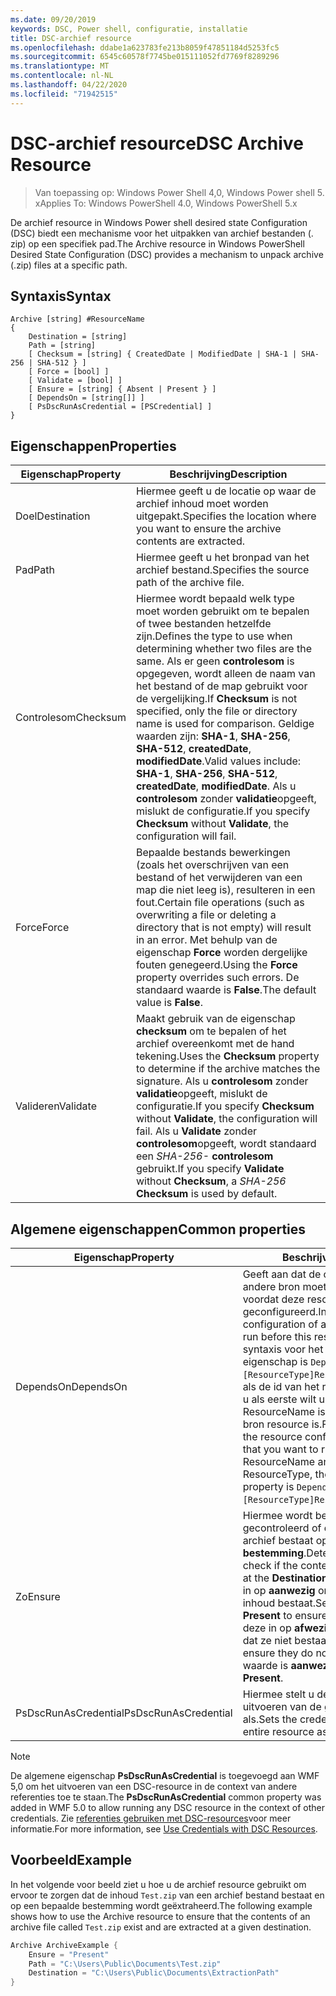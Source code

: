 ```yaml
---
ms.date: 09/20/2019
keywords: DSC, Power shell, configuratie, installatie
title: DSC-archief resource
ms.openlocfilehash: ddabe1a623783fe213b8059f47851184d5253fc5
ms.sourcegitcommit: 6545c60578f7745be015111052fd7769f8289296
ms.translationtype: MT
ms.contentlocale: nl-NL
ms.lasthandoff: 04/22/2020
ms.locfileid: "71942515"
---
```

# <a name="dsc-archive-resource"></a><span data-ttu-id="9635d-103">DSC-archief resource</span><span class="sxs-lookup"><span data-stu-id="9635d-103">DSC Archive Resource</span></span>

> <span data-ttu-id="9635d-104">Van toepassing op: Windows Power Shell 4,0, Windows Power shell 5. x</span><span class="sxs-lookup"><span data-stu-id="9635d-104">Applies To: Windows PowerShell 4.0, Windows PowerShell 5.x</span></span>

<span data-ttu-id="9635d-105">De archief resource in Windows Power shell desired state Configuration (DSC) biedt een mechanisme voor het uitpakken van archief bestanden (. zip) op een specifiek pad.</span><span class="sxs-lookup"><span data-stu-id="9635d-105">The Archive resource in Windows PowerShell Desired State Configuration (DSC) provides a mechanism to unpack archive (.zip) files at a specific path.</span></span>

## <a name="syntax"></a><span data-ttu-id="9635d-106">Syntaxis</span><span class="sxs-lookup"><span data-stu-id="9635d-106">Syntax</span></span>

```Syntax
Archive [string] #ResourceName
{
    Destination = [string]
    Path = [string]
    [ Checksum = [string] { CreatedDate | ModifiedDate | SHA-1 | SHA-256 | SHA-512 } ]
    [ Force = [bool] ]
    [ Validate = [bool] ]
    [ Ensure = [string] { Absent | Present } ]
    [ DependsOn = [string[]] ]
    [ PsDscRunAsCredential = [PSCredential] ]
}
```

## <a name="properties"></a><span data-ttu-id="9635d-107">Eigenschappen</span><span class="sxs-lookup"><span data-stu-id="9635d-107">Properties</span></span>

|<span data-ttu-id="9635d-108">Eigenschap</span><span class="sxs-lookup"><span data-stu-id="9635d-108">Property</span></span> |<span data-ttu-id="9635d-109">Beschrijving</span><span class="sxs-lookup"><span data-stu-id="9635d-109">Description</span></span> |
|---|---|
|<span data-ttu-id="9635d-110">Doel</span><span class="sxs-lookup"><span data-stu-id="9635d-110">Destination</span></span> |<span data-ttu-id="9635d-111">Hiermee geeft u de locatie op waar de archief inhoud moet worden uitgepakt.</span><span class="sxs-lookup"><span data-stu-id="9635d-111">Specifies the location where you want to ensure the archive contents are extracted.</span></span> |
|<span data-ttu-id="9635d-112">Pad</span><span class="sxs-lookup"><span data-stu-id="9635d-112">Path</span></span> |<span data-ttu-id="9635d-113">Hiermee geeft u het bronpad van het archief bestand.</span><span class="sxs-lookup"><span data-stu-id="9635d-113">Specifies the source path of the archive file.</span></span> |
|<span data-ttu-id="9635d-114">Controlesom</span><span class="sxs-lookup"><span data-stu-id="9635d-114">Checksum</span></span> |<span data-ttu-id="9635d-115">Hiermee wordt bepaald welk type moet worden gebruikt om te bepalen of twee bestanden hetzelfde zijn.</span><span class="sxs-lookup"><span data-stu-id="9635d-115">Defines the type to use when determining whether two files are the same.</span></span> <span data-ttu-id="9635d-116">Als er geen **controlesom** is opgegeven, wordt alleen de naam van het bestand of de map gebruikt voor de vergelijking.</span><span class="sxs-lookup"><span data-stu-id="9635d-116">If **Checksum** is not specified, only the file or directory name is used for comparison.</span></span> <span data-ttu-id="9635d-117">Geldige waarden zijn: **SHA-1**, **SHA-256**, **SHA-512**, **createdDate**, **modifiedDate**.</span><span class="sxs-lookup"><span data-stu-id="9635d-117">Valid values include: **SHA-1**, **SHA-256**, **SHA-512**, **createdDate**, **modifiedDate**.</span></span> <span data-ttu-id="9635d-118">Als u **controlesom** zonder **validatie**opgeeft, mislukt de configuratie.</span><span class="sxs-lookup"><span data-stu-id="9635d-118">If you specify **Checksum** without **Validate**, the configuration will fail.</span></span> |
|<span data-ttu-id="9635d-119">Force</span><span class="sxs-lookup"><span data-stu-id="9635d-119">Force</span></span> |<span data-ttu-id="9635d-120">Bepaalde bestands bewerkingen (zoals het overschrijven van een bestand of het verwijderen van een map die niet leeg is), resulteren in een fout.</span><span class="sxs-lookup"><span data-stu-id="9635d-120">Certain file operations (such as overwriting a file or deleting a directory that is not empty) will result in an error.</span></span> <span data-ttu-id="9635d-121">Met behulp van de eigenschap **Force** worden dergelijke fouten genegeerd.</span><span class="sxs-lookup"><span data-stu-id="9635d-121">Using the **Force** property overrides such errors.</span></span> <span data-ttu-id="9635d-122">De standaard waarde is **False**.</span><span class="sxs-lookup"><span data-stu-id="9635d-122">The default value is **False**.</span></span> |
|<span data-ttu-id="9635d-123">Valideren</span><span class="sxs-lookup"><span data-stu-id="9635d-123">Validate</span></span>| <span data-ttu-id="9635d-124">Maakt gebruik van de eigenschap **checksum** om te bepalen of het archief overeenkomt met de hand tekening.</span><span class="sxs-lookup"><span data-stu-id="9635d-124">Uses the **Checksum** property to determine if the archive matches the signature.</span></span> <span data-ttu-id="9635d-125">Als u **controlesom** zonder **validatie**opgeeft, mislukt de configuratie.</span><span class="sxs-lookup"><span data-stu-id="9635d-125">If you specify **Checksum** without **Validate**, the configuration will fail.</span></span> <span data-ttu-id="9635d-126">Als u **Validate** zonder **controlesom**opgeeft, wordt standaard een _SHA-256-_ **controlesom** gebruikt.</span><span class="sxs-lookup"><span data-stu-id="9635d-126">If you specify **Validate** without **Checksum**, a _SHA-256_ **Checksum** is used by default.</span></span> |

## <a name="common-properties"></a><span data-ttu-id="9635d-127">Algemene eigenschappen</span><span class="sxs-lookup"><span data-stu-id="9635d-127">Common properties</span></span>

|<span data-ttu-id="9635d-128">Eigenschap</span><span class="sxs-lookup"><span data-stu-id="9635d-128">Property</span></span> |<span data-ttu-id="9635d-129">Beschrijving</span><span class="sxs-lookup"><span data-stu-id="9635d-129">Description</span></span> |
|---|---|
|<span data-ttu-id="9635d-130">DependsOn</span><span class="sxs-lookup"><span data-stu-id="9635d-130">DependsOn</span></span> |<span data-ttu-id="9635d-131">Geeft aan dat de configuratie van een andere bron moet worden uitgevoerd voordat deze resource wordt geconfigureerd.</span><span class="sxs-lookup"><span data-stu-id="9635d-131">Indicates that the configuration of another resource must run before this resource is configured.</span></span> <span data-ttu-id="9635d-132">De syntaxis voor het gebruik van deze eigenschap is `DependsOn = "[ResourceType]ResourceName"`bijvoorbeeld als de id van het resource-script blok dat u als eerste wilt uitvoeren, de naam ResourceName is en het type van de bron resource is.</span><span class="sxs-lookup"><span data-stu-id="9635d-132">For example, if the ID of the resource configuration script block that you want to run first is ResourceName and its type is ResourceType, the syntax for using this property is `DependsOn = "[ResourceType]ResourceName"`.</span></span> |
|<span data-ttu-id="9635d-133">Zo</span><span class="sxs-lookup"><span data-stu-id="9635d-133">Ensure</span></span> |<span data-ttu-id="9635d-134">Hiermee wordt bepaald of wordt gecontroleerd of de inhoud van het archief bestaat op de **bestemming**.</span><span class="sxs-lookup"><span data-stu-id="9635d-134">Determines whether to check if the content of the archive exists at the **Destination**.</span></span> <span data-ttu-id="9635d-135">Stel deze eigenschap in op **aanwezig** om te controleren of de inhoud bestaat.</span><span class="sxs-lookup"><span data-stu-id="9635d-135">Set this property to **Present** to ensure the contents exist.</span></span> <span data-ttu-id="9635d-136">Stel deze in op **afwezig** om ervoor te zorgen dat ze niet bestaan.</span><span class="sxs-lookup"><span data-stu-id="9635d-136">Set it to **Absent** to ensure they do not exist.</span></span> <span data-ttu-id="9635d-137">De standaard waarde is **aanwezig**.</span><span class="sxs-lookup"><span data-stu-id="9635d-137">The default value is **Present**.</span></span> |
|<span data-ttu-id="9635d-138">PsDscRunAsCredential</span><span class="sxs-lookup"><span data-stu-id="9635d-138">PsDscRunAsCredential</span></span> |<span data-ttu-id="9635d-139">Hiermee stelt u de referentie in voor het uitvoeren van de gehele resource als.</span><span class="sxs-lookup"><span data-stu-id="9635d-139">Sets the credential for running the entire resource as.</span></span> |

> [!NOTE]
> <span data-ttu-id="9635d-140">De algemene eigenschap **PsDscRunAsCredential** is toegevoegd aan WMF 5,0 om het uitvoeren van een DSC-resource in de context van andere referenties toe te staan.</span><span class="sxs-lookup"><span data-stu-id="9635d-140">The **PsDscRunAsCredential** common property was added in WMF 5.0 to allow running any DSC resource in the context of other credentials.</span></span> <span data-ttu-id="9635d-141">Zie [referenties gebruiken met DSC-resources](../../../configurations/runasuser.md)voor meer informatie.</span><span class="sxs-lookup"><span data-stu-id="9635d-141">For more information, see [Use Credentials with DSC Resources](../../../configurations/runasuser.md).</span></span>

## <a name="example"></a><span data-ttu-id="9635d-142">Voorbeeld</span><span class="sxs-lookup"><span data-stu-id="9635d-142">Example</span></span>

<span data-ttu-id="9635d-143">In het volgende voor beeld ziet u hoe u de archief resource gebruikt om ervoor te zorgen dat de inhoud `Test.zip` van een archief bestand bestaat en op een bepaalde bestemming wordt geëxtraheerd.</span><span class="sxs-lookup"><span data-stu-id="9635d-143">The following example shows how to use the Archive resource to ensure that the contents of an archive file called `Test.zip` exist and are extracted at a given destination.</span></span>

```powershell
Archive ArchiveExample {
    Ensure = "Present"
    Path = "C:\Users\Public\Documents\Test.zip"
    Destination = "C:\Users\Public\Documents\ExtractionPath"
}
```